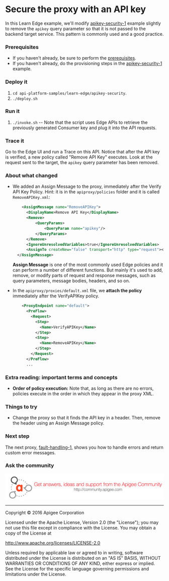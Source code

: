 # Secure the proxy with an API key

In this Learn Edge example, we'll modify [apikey-security-1](../apikey-security-1) example slightly to remove the `apikey` query parameter so that it is not passed to the backend target service. This pattern is commonly used and a good practice. 

### Prerequisites

* If you haven't already, be sure to perform the [prerequisites](https://github.com/apigee/api-platform-samples/tree/master/learn-edge#prerequisites). 
* If you haven't already, do the provisioning steps in the [apikey-security-1](../apikey-security-1) example. 


### Deploy it

1. `cd api-platform-samples/learn-edge/apikey-security`.
2. `./deploy.sh`

### Run it

1. `./invoke.sh` -- Note that the script uses Edge APIs to retrieve the previously generated Consumer key and plug it into the API requests. 

### Trace it

Go to the Edge UI and run a Trace on this API. Notice that after the API key is verified, a new policy called "Remove API Key" executes. Look at the request sent to the target, the `apikey` query parameter has been removed. 

### About what changed

* We added an Assign Message to the proxy, immediately after the Verify API Key Policy. Hint: it is in the `apiproxy/policies` folder and it is called `RemoveAPIKey.xml`:

    ```xml
        <AssignMessage name="RemoveAPIKey">
          <DisplayName>Remove API Key</DisplayName>
          <Remove>
              <QueryParams>
                  <QueryParam name="apikey"/>
              </QueryParams>
          </Remove>
          <IgnoreUnresolvedVariables>true</IgnoreUnresolvedVariables>
          <AssignTo createNew="false" transport="http" type="request"></AssignTo>
      </AssignMessage>
    ```

  **Assign Message** is one of the most commonly used Edge policies and it can perform a number of different functions. But mainly it's used to add, remove, or modify parts of request and response messages, such as query parameters, message bodies, headers, and so on.

* In the `apiproxy/proxies/default.xml` file, we **attach the policy** immediately after the VerifyAPIKey policy. 

    ```xml
        <ProxyEndpoint name="default">
          <PreFlow>
            <Request>
              <Step>
                <Name>VerifyAPIKey</Name>
              </Step>
              <Step>
                <Name>RemoveAPIKey</Name>
              </Step>
            </Request>
          </PreFlow>
          ...
    ```

### Extra reading: important terms and concepts

* **Order of policy execution:** Note that, as long as there are no errors, policies execute in the order in which they appear in the proxy XML. 

### Things to try

* Change the proxy so that it finds the API key in a header. Then, remove the header using an Assign Message policy. 

### Next step

The next proxy, [fault-handling-1](../fault-handling-1/README.md), shows you how to handle errors and return custom error messages.

### Ask the community

[![alt text](../../images/apigee-community.png "Apigee Community is a great place to ask questions and find answers about developing API proxies. ")](https://community.apigee.com?via=github)

---

Copyright © 2016 Apigee Corporation

Licensed under the Apache License, Version 2.0 (the "License"); you may not use
this file except in compliance with the License. You may obtain a copy
of the License at

http://www.apache.org/licenses/LICENSE-2.0

Unless required by applicable law or agreed to in writing, software
distributed under the License is distributed on an "AS IS" BASIS,
WITHOUT WARRANTIES OR CONDITIONS OF ANY KIND, either express or implied.
See the License for the specific language governing permissions and
limitations under the License.
